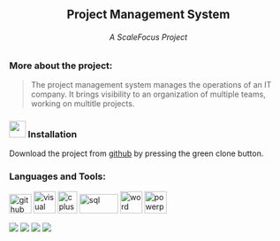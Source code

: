 <h2 align="center"> Project Management System </h2>
<h6 align="center"> A ScaleFocus Project </h6>

<h3>More about the project: </h3>

> The project management system manages the operations of an IT company. It brings visibility to an organization of multiple teams, working on multitle projects.

### <img src="https://cdn.icon-icons.com/icons2/567/PNG/512/clouddown_icon-icons.com_54405.png" width="30">  Installation

Download the project from [github](https://github.com/yistoyanova18/ScaleFocus_Project) by pressing the green clone button.

<h3 align="left">Languages and Tools:</h3>
<p align="left">
  <img src="https://1000logos.net/wp-content/uploads/2018/11/GitHub-logo.png" alt="github" width="40" height="35"/>
  <img src="https://upload.wikimedia.org/wikipedia/commons/thumb/c/cd/Visual_Studio_2017_Logo.svg/1200px-Visual_Studio_2017_Logo.svg.png" alt="visual studio" width="40" height="40"/> 
  <img src="https://raw.githubusercontent.com/isocpp/logos/master/cpp_logo.png" alt="cplusplus" width="35" height="40"/> 
  <img src="https://cdn.discordapp.com/attachments/851834816672432151/858695118013464576/kisspng-microsoft-sql-server-mysql-database-logo-5b098c6ee92a46.0488681015273524309551.png" alt="sql" width="70" height="35"/> 
  <img src="https://logodownload.org/wp-content/uploads/2018/10/word-logo.png" alt="word" width="40" height="40"/>
  <img src="https://brandslogos.com/wp-content/uploads/thumbs/microsoft-powerpoint-2013-logo-vector.svg" alt="powerpoint" width="40" height="40"/> 
</p>
<p>
  <img src = "https://img.shields.io/github/languages/count/yistoyanova18/ScaleFocus_Project?style=for-the-badge">
  <img src = "https://img.shields.io/github/contributors/yistoyanova18/ScaleFocus_Project?style=for-the-badge">
  <img src = "https://img.shields.io/github/last-commit/yistoyanova18/ScaleFocus_Project?style=for-the-badge">
  <img src = "https://img.shields.io/github/languages/top/yistoyanova18/ScaleFocus_Project?style=for-the-badge">
</p>

